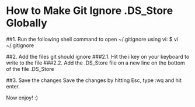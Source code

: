 # How to Make Git Ignore .DS_Store Globally
##1. Run the following shell command to open ~/.gitignore using vi:
$ vi ~/.gitignore

##2. Add the files git should ignore
###2.1. Hit the i key on your keyboard to write to the file
###2.2. Add the .DS_Store file on a new line on the bottom of the file
.DS_Store

##3. Save the changes
Save the changes by hitting Esc, type :wq and hit enter.

Now enjoy! :)
